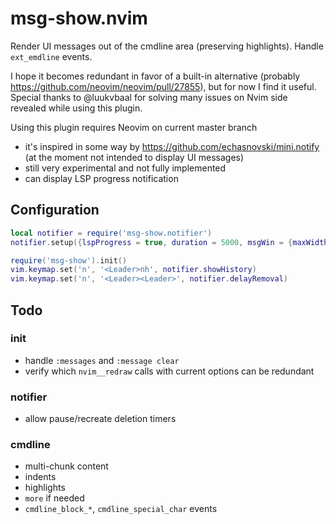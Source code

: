 # msg-show.nvim
Render UI messages out of the cmdline area (preserving highlights). Handle `ext_emdline` events.

I hope it becomes redundant in favor of a built-in alternative (probably https://github.com/neovim/neovim/pull/27855), but for now I find it useful. Special thanks to @luukvbaal for solving many issues on Nvim side revealed while using this plugin.

Using this plugin requires Neovim on current master branch
- it's inspired in some way by https://github.com/echasnovski/mini.notify (at the moment not intended to display UI messages)
- still very experimental and not fully implemented
- can display LSP progress notification

## Configuration
```lua
local notifier = require('msg-show.notifier')
notifier.setup({lspProgress = true, duration = 5000, msgWin = {maxWidth = 130}}) -- defaults

require('msg-show').init()
vim.keymap.set('n', '<Leader>nh', notifier.showHistory)
vim.keymap.set('n', '<Leader><Leader>', notifier.delayRemoval)
```

## Todo
### init
- handle `:messages` and `:message clear`
- verify which `nvim__redraw` calls with current options can be redundant
### notifier
- allow pause/recreate deletion timers
### cmdline
- multi-chunk content
- indents
- highlights
- `more` if needed
- `cmdline_block_*`, `cmdline_special_char` events
